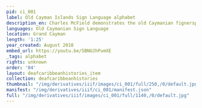 ```yaml
---
pid: ci_001
label: Old Cayman Islands Sign Language alphabet
description_en: Charles McField demonstrates the old Caymanian fignerspelling alphabet
languages: Old Caymanian Sign Language
location: Grand Cayman
length: '1:25'
year_created: August 2018
embed_url: https://youtu.be/5BNUJhPumXE
_tags: alphabet
rights: unknown
order: '04'
layout: deafcaribbeanhistories_item
collection: deafcaribbeanhistories
thumbnail: "/img/derivatives/iiif/images/ci_001/full/250,/0/default.jpg"
manifest: "/img/derivatives/iiif/ci_001/manifest.json"
full: "/img/derivatives/iiif/images/ci_001/full/1140,/0/default.jpg"
---
```

